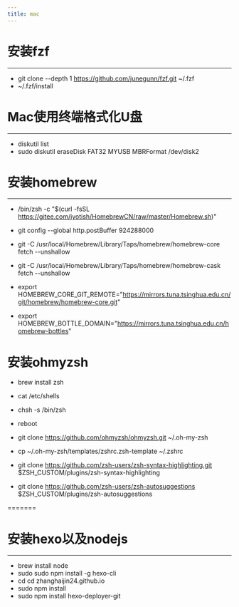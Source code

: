 ```yaml
---
title: mac
---
```


# 安装fzf
---
- git clone --depth 1 https://github.com/junegunn/fzf.git ~/.fzf
- ~/.fzf/install

# Mac使用终端格式化U盘
---
- diskutil list
- sudo diskutil eraseDisk FAT32 MYUSB MBRFormat /dev/disk2

# 安装homebrew
---
- /bin/zsh -c "$(curl -fsSL https://gitee.com/jyotish/HomebrewCN/raw/master/Homebrew.sh)"
- git config --global http.postBuffer 924288000
- git -C /usr/local/Homebrew/Library/Taps/homebrew/homebrew-core fetch --unshallow
-  git -C /usr/local/Homebrew/Library/Taps/homebrew/homebrew-cask fetch --unshallow
- export HOMEBREW_CORE_GIT_REMOTE="https://mirrors.tuna.tsinghua.edu.cn/git/homebrew/homebrew-core.git"

- export HOMEBREW_BOTTLE_DOMAIN="https://mirrors.tuna.tsinghua.edu.cn/homebrew-bottles"

# 安装ohmyzsh
- brew install zsh
- cat /etc/shells
- chsh -s /bin/zsh
- reboot

- git clone https://github.com/ohmyzsh/ohmyzsh.git ~/.oh-my-zsh
- cp ~/.oh-my-zsh/templates/zshrc.zsh-template ~/.zshrc

- git clone https://github.com/zsh-users/zsh-syntax-highlighting.git $ZSH_CUSTOM/plugins/zsh-syntax-highlighting

- git clone https://github.com/zsh-users/zsh-autosuggestions $ZSH_CUSTOM/plugins/zsh-autosuggestions

=======
# 安装hexo以及nodejs
---
- brew install node
- sudo sudo npm install -g hexo-cli
- cd cd zhanghaijin24.github.io
- sudo npm install
- sudo npm install hexo-deployer-git
